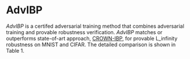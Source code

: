 AdvIBP
========================

*AdvIBP* is a certifed adversarial training method that combines
adversarial training and provable robustness verification. *AdvIBP*
matches or outperforms state-of-art approach, [CROWN-IBP](https://openreview.net/pdf?id=Skxuk1rFwB), for provable
L\_infinity robustness on MNIST and CIFAR. The detailed comparison is
shown in Table 1.
